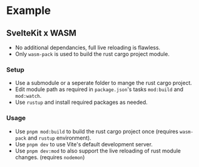 # Example

## SvelteKit x WASM

- No additional dependancies, full live reloading is flawless.
- Only `wasm-pack` is used to build the rust cargo project module.

### Setup

- Use a submodule or a seperate folder to mange the rust cargo project.
- Edit module path as required in `package.json`'s tasks `mod:build` and `mod:watch`.
- Use `rustup` and install required packages as needed.

### Usage

- Use `pnpm mod:build` to build the rust cargo project once (requires `wasm-pack` and `rustup` environment).
- Use `pnpm dev` to use Vite's default development server.
- Use `pnpm dev:mod` to also support the live reloading of rust module changes. (requires `nodemon`)